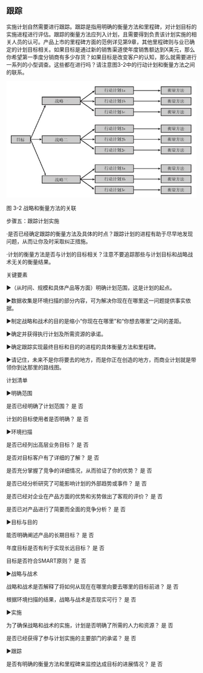 ## 跟踪

实施计划自然需要进行跟踪。跟踪是指用明确的衡量方法和里程碑，对计划目标的实施进程进行评估。跟踪的衡量方法应列入计划，且需要得到负责该计划实施的相关人员的认可。产品上市的里程碑方面的范例详见第9章，其他里程碑则与业已确定的计划目标相关。如果目标是通过新的销售渠道使年度销售额达到X美元，那么你希望第一季度分销商有多少存货？如果目标是改变客户的认知，那么就需要进行一系列的小型调查。这些都在进行吗？请注意图3-2中的行动计划和衡量方法之间的联系。

![](images/image01232.jpeg)

图 3-2 战略和衡量方法的关联 

步骤五：跟踪计划实施

·是否已经确定跟踪的衡量方法及具体的时点？跟踪计划的进程有助于尽早地发现问题，从而让你及时采取纠正措施。

·计划的衡量方法是否与计划的目标相关？注意不要追踪那些与计划目标和战略战术无关的衡量结果。

关键要素

▶（从时间、规模和具体产品等方面）明确计划范围，这是计划的起点。

▶数据收集是环境扫描的部分内容，可为解决你现在在哪里这一问题提供事实依据。

▶制定战略和战术的目的是缩小“你现在在哪里”和“你想去哪里”之间的差距。

▶确定并获得执行计划及所需资源的承诺。

▶确定跟踪实现最终目标和目的的进程的具体衡量方法和里程碑。

▶请记住，未来不是你将要去的地方，而是你正在创造的地方，而商业计划就是带领你到达那里的路线图。

计划清单

▶明确范围

是否已经明确了计划范围？ 是 否

计划的目标使用者是否明确？ 是 否

▶环境扫描

是否已经列出高层业务目标？ 是 否

是否对目标客户有了详细的了解？ 是 否

是否充分掌握了竞争的详细情况，从而验证了你的优势？ 是 否

是否已经分析研究了可能影响计划的外部趋势或事件？ 是 否

是否已经对企业在产品方面的优势和劣势做出了客观的评价？ 是 否

是否已对产品进行了简要而全面的竞争分析？ 是 否

▶目标与目的

能否明确阐述产品的长期目标？ 是 否

年度目标是否有利于实现长远目标？ 是 否

目标是否符合SMART原则？ 是 否

▶战略与战术

战略和战术是否解释了将如何从现在在哪里向要去哪里的目标前进？ 是 否

根据环境扫描的结果，战略与战术是否现实可行？ 是 否

▶实施

为了确保战略和战术的实施，计划是否明确了所需的人力和资源？ 是 否

是否已经获得了参与计划实施的主要部门的承诺？ 是 否

▶跟踪

是否有明确的衡量方法和里程碑来监控达成目标的进展情况？ 是 否
